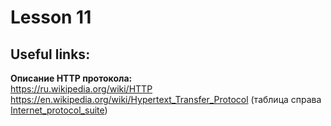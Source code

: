 # Lesson 11

## Useful links:

**Описание HTTP протокола:** \
https://ru.wikipedia.org/wiki/HTTP
https://en.wikipedia.org/wiki/Hypertext_Transfer_Protocol (таблица справа [Internet_protocol_suite](https://en.wikipedia.org/wiki/Internet_protocol_suite))

